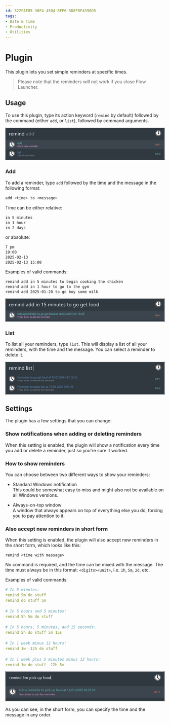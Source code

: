```yaml
---
id: 522FAF05-36F4-4504-BFF6-5D8F8F4396D5
tags:
- Date & Time
- Productivity
- Utilities
---
```


# Plugin

This plugin lets you set simple reminders at specific times.

> Please note that the reminders will not work if you close Flow Launcher.

## Usage

To use this plugin, type its action keyword (`remind` by default) followed by the command (either `add`, or `list`),
followed by command arguments.

![](commands.png)

### Add

To add a reminder, type `add` followed by the time and the message in the following format:

```js
add <time> to <message>
```

Time can be either relative:

```
in 5 minutes
in 1 hour
in 2 days
```

or absolute:

```
7 pm
19:00
2025-02-13
2025-02-13 15:00
```

Examples of valid commands:

```
remind add in 5 minutes to begin cooking the chicken
remind add in 1 hour to go to the gym
remind add 2025-01-20 to go buy some milk
```

![](add.png)

### List

To list all your reminders, type `list`. This will display a list of all your reminders, with the time and the message.
You can select a reminder to delete it.

![](list.png)

## Settings

The plugin has a few settings that you can change:

### Show notifications when adding or deleting reminders
  
When this setting is enabled, the plugin will show a notification every time you add or delete a reminder, just so
you're sure it worked.

### How to show reminders

You can choose between two different ways to show your reminders:

- Standard Windows notification  
  This could be somewhat easy to miss and might also not be available on all Windows versions.


- Always-on-top window  
  A window that always appears on top of everything else you do, forcing you to pay attention to it.

### Also accept new reminders in short form

When this setting is enabled, the plugin will also accept new reminders in the short form, which looks like this:

```
remind <time with message>
```

No command is required, and the time can be mixed with the message. The time must always be in this format:
`<digits><unit>`, i.e. `1h`, `5m`, `2d`, etc.

Examples of valid commands:

```yaml
# In 5 minutes:
remind 5m do stuff
remind do stuff 5m

# In 5 hours and 5 minutes:
remind 5h 5m do stuff

# In 5 hours, 5 minutes, and 15 seconds:
remind 5h do stuff 5m 15s

# In 1 week minus 12 hours:
remind 1w -12h do stuff

# In 1 week plus 5 minutes minus 12 hours:
remind 1w do stuff -12h 5m
```

![](short_form.png)

As you can see, in the short form, you can specify the time and the message in any order.
